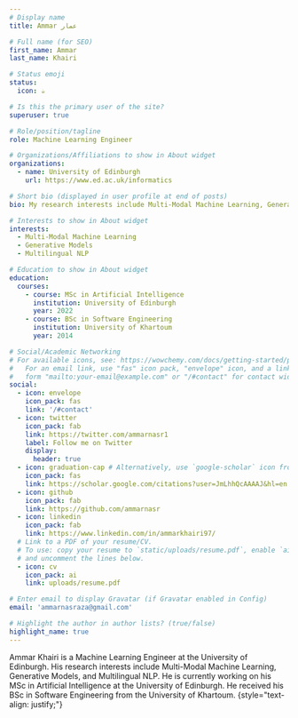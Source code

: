 ```yaml
---
# Display name
title: Ammar عمار 

# Full name (for SEO)
first_name: Ammar
last_name: Khairi

# Status emoji
status: 
  icon: ☕️

# Is this the primary user of the site?
superuser: true

# Role/position/tagline
role: Machine Learning Engineer

# Organizations/Affiliations to show in About widget
organizations:
  - name: University of Edinburgh
    url: https://www.ed.ac.uk/informatics

# Short bio (displayed in user profile at end of posts)
bio: My research interests include Multi-Modal Machine Learning, Generative Models, and Multilingual NLP.

# Interests to show in About widget
interests:
  - Multi-Modal Machine Learning
  - Generative Models
  - Multilingual NLP

# Education to show in About widget
education:
  courses:
    - course: MSc in Artificial Intelligence
      institution: University of Edinburgh
      year: 2022
    - course: BSc in Software Engineering
      institution: University of Khartoum
      year: 2014

# Social/Academic Networking
# For available icons, see: https://wowchemy.com/docs/getting-started/page-builder/#icons
#   For an email link, use "fas" icon pack, "envelope" icon, and a link in the
#   form "mailto:your-email@example.com" or "/#contact" for contact widget.
social:
  - icon: envelope
    icon_pack: fas
    link: '/#contact'
  - icon: twitter
    icon_pack: fab
    link: https://twitter.com/ammarnasr1
    label: Follow me on Twitter
    display:
      header: true
  - icon: graduation-cap # Alternatively, use `google-scholar` icon from `ai` icon pack
    icon_pack: fas
    link: https://scholar.google.com/citations?user=JmLhhQcAAAAJ&hl=en
  - icon: github
    icon_pack: fab
    link: https://github.com/ammarnasr
  - icon: linkedin
    icon_pack: fab
    link: https://www.linkedin.com/in/ammarkhairi97/
  # Link to a PDF of your resume/CV.
  # To use: copy your resume to `static/uploads/resume.pdf`, enable `ai` icons in `params.yaml`,
  # and uncomment the lines below.
  - icon: cv
    icon_pack: ai
    link: uploads/resume.pdf

# Enter email to display Gravatar (if Gravatar enabled in Config)
email: 'ammarnasraza@gmail.com'

# Highlight the author in author lists? (true/false)
highlight_name: true
---
```

Ammar Khairi is a Machine Learning Engineer at the University of Edinburgh. His research interests include Multi-Modal Machine Learning, Generative Models, and Multilingual NLP. He is currently working on his MSc in Artificial Intelligence at the University of Edinburgh. He received his BSc in Software Engineering from the University of Khartoum.
{style="text-align: justify;"}
